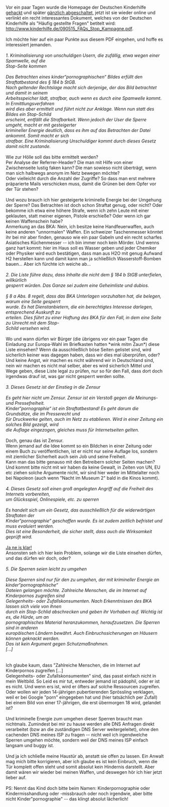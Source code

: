 <html><body><p>Vor ein paar Tagen wurde die Homepage der Deutschen Kinderhilfe <a href="http://geekosphere.org/1051/deutsche-kinderhilfe-andert-politische-richtung/">gehackt</a> und später <a href="http://www.die-welt.net/index.php/blog/256/Deutsche_Kinderhilfe_kippt_um">gänzlich abgeschaltet</a>, jetzt ist sie wieder online und verlinkt ein recht interessantes Dokument, welches von der Deutschen Kinderhilfe als "Häufig gestellte Fragen" betitelt wird: <a href="http://www.kinderhilfe.de/090515_FAQs_Stop_Kampagne.pdf">http://www.kinderhilfe.de/090515_FAQs_Stop_Kampagne.pdf</a>.<br>
<br>
Ich möchte hier auf ein paar Punkte aus diesem PDF eingehen, und hoffe es interessiert jemanden.<br>
<br>
<i>1. Kriminalisierung von unschuldigen Usern, die zufällig, etwa wegen einer Spamwelle, auf die<br>
Stop-Seite kommen<br>
<br>
Das Betrachten eines kinder“pornographischen“ Bildes erfüllt den Straftatbestand des § 184 b StGB.<br>
Nach geltender Rechtslage macht sich derjenige, der das Bild betrachtet und damit in seinem<br>
Arbeitsspeicher lädt, strafbar, auch wenn es durch eine Spamwelle kommt. In Ermittlungsverfahren<br>
wird dies aber ermittelt und führt nicht zur Anklage. Wenn nun statt des Bildes ein Stop-Schild<br>
erscheint, entfällt die Strafbarkeit. Wenn jedoch der User die Sperre umgeht, macht er mit gesteigerter<br>
krimineller Energie deutlich, dass es ihm auf das Betrachten der Datei ankommt. Somit macht er sich<br>
strafbar. Eine Kriminalisierung Unschuldiger kommt durch dieses Gesetz damit nicht zustande.</i><br>
<br>
Wie zur Hölle soll das bitte ermittelt werden?<br>
Per Analyse der Referrer-Header? Die man mit Hilfe von einer Zwischenseite lustig faken kann? Die man sowieso nicht überträgt, wenn man sich halbwegs anonym im Netz bewegen möchte?<br>
Oder vielleicht durch die Anzahl der Zugriffe? So dass man erst mehrere präparierte Mails verschicken muss, damit die Grünen bei dem Opfer vor der Tür stehen?<br>
<br>
Und wozu brauch ich hier gesteigerte kriminelle Energie bei der Umgehung der Sperre? Das Betrachten ist doch schon Straftat genug, oder nicht? Oder bekomme ich etwa eine höhere Strafe, wenn ich zehn Leute mit einer geklauten, statt meiner eigenen, Pistole erschieße? Oder wenn ich gar keinen Waffenschein habe?<br>
Anmerkung an das BKA: Nein, ich besitze keine Handfeuerwaffen, auch keine anderen "unnormalen" Waffen. Ein schweizer Taschenmesser könntet ihr bei mir aber finden, genauso wie ein paar Gabeln und ein recht scharfes Asiatisches Küchenmesser -- ich bin immer noch kein Mörder. Und wenns ganz hart kommt: hier im Haus soll es Wasser geben und jeder Chemiker oder Physiker wird euch bestätigen, dass man aus H2O mit genug Aufwand H2 herstellen kann und damit kann man ja schließlich Wasserstoff-Bomben bauen... Aber ich fürchte ich weiche ab...<br>
<br>
<i>2. Die Liste führe dazu, dass Inhalte die nicht dem § 184 b StGB unterfielen, willkürlich<br>
gesperrt würden. Das Ganze sei zudem eine Geheimliste und dubios.<br>
<br>
§ 8 a Abs. 8 regelt, dass das BKA Unterlagen vorzuhalten hat, die belegen, warum eine Seite gesperrt<br>
wurde. Es hat Dienstanbietern, die ein berechtigtes Interesse darlegen, entsprechend Auskunft zu<br>
erteilen. Dies führt zu einer Haftung des BKA für den Fall, in dem eine Seite zu Unrecht mit dem Stop-<br>
Schild versehen wird.</i><br>
<br>
Wo und wann dürfen wir Bürger (die übrigens vor ein paar Tagen die Einladung zur Europa-Wahl im Briefkasten hatten *wink mitm Zaun*) diese Liste einsehen? Wenn da ausschließlich böse Seiten gelistet sind, wird sicherlich keiner was dagegen haben, dass wir dies mal überprüfen, oder? Und keine Angst, wir machen es nicht während wir in Deutschland sind, nein wir machen es nicht mal selber, aber es wird sicherlich Mittel und Wege geben, diese Liste legal zu prüfen, nur so für den Fall, dass dort doch irgendwas drauf ist, was gar nicht gesperrt werden sollte.<br>
<br>
<i>3. Dieses Gesetz ist der Einstieg in die Zensur<br>
<br>
Es geht hier nicht um Zensur. Zensur ist ein Verstoß gegen die Meinungs- und Pressefreiheit.<br>
Kinder“pornographie“ ist ein Straftatbestand! Es geht darum die Grundsätze, die im Presserecht und<br>
für Druckwerke gelten, auch im Netz zu etablieren. Wird in einer Zeitung ein solches Bild gezeigt, wird<br>
die Auflage eingezogen, gleiches muss für Internetseiten gelten.</i><br>
<br>
Doch, genau das ist Zensur.<br>
Wenn jemand auf die Idee kommt so ein Bildchen in einer Zeitung oder einem Buch zu veröffentlichen, ist er nicht nur seine Auflage los, sondern mit ziemlicher Sicherheit auch sein Job und seine Freiheit.<br>
Kann man das bitte genauso mit den Betreibern solcher Seiten machen? Und kommt bitte nicht mit wir haben da keine Gewalt, in Zeiten von UN, EU etc ziehen solche Argumente nicht, wir sind hier weder im Mittelalter noch bei Napoleon (auch wenn "Nacht im Museum 2" bald in die Kinos kommt).<br>
<br>
<i>4. Dieses Gesetz soll einen groß angelegten Angriff auf die Freiheit des Internets vorbereiten,<br>
um Glücksspiel, Onlinespiele, etc. zu sperren<br>
<br>
Es handelt sich um ein Gesetz, das ausschließlich für die widerwärtigen Straftaten der<br>
Kinder“pornographie“ geschaffen wurde. Es ist zudem zeitlich befristet und muss evaluiert werden.<br>
Dies ist eine Besonderheit, die sicher stellt, dass auch die Wirksamkeit geprüft wird.</i><br>
<br>
<a href="http://blog.fefe.de/?ts=b4f30f3c">Ja ne is klar!</a><br>
Ansonsten seh ich hier kein Problem, solange wir die Liste einsehen dürfen, und das dürfen wir doch, oder?<br>
<br>
<i>5. Die Sperren seien leicht zu umgehen<br>
<br>
Diese Sperren sind nur für den zu umgehen, der mit krimineller Energie an kinder“pornographische“<br>
Dateien gelangen möchte. Zahlreiche Menschen, die im Internet auf Kinderpornos zugreifen sind<br>
Gelegenheits- oder Zufallskonsumenten. Nach Erkenntnissen des BKA lassen sich viele von ihnen<br>
durch ein Stop-Schlid abschrecken und geben ihr Vorhaben auf. Wichtig ist es, die Hürde, um an<br>
pornographisches Material heranzukommen, heraufzusetzen. Die Sperren sind in anderen<br>
europäischen Ländern bewährt. Auch Einbruchssicherungen an Häusern können geknackt werden.<br>
Das ist kein Argument gegen Schutzmaßnahmen.<br>
[...]<br>
</i><br>
<br>
Ich glaube kaum, dass "Zahlreiche Menschen, die im Internet auf Kinderpornos zugreifen [...]<br>
Gelegenheits- oder Zufallskonsumenten" sind, das passt einfach nicht in mein Weltbild. So Leid es mir tut, entweder jemand ist pädophil, oder er ist es nicht. Und wenn ers ist, wird er öfters auf solche Ressourcen zugreifen. Oder wollen wir jeden 14-jährigen pubertierenden Sprössling verklagen, weil er bei Google "porn" eingegeben hat und (hier tatsächlich per Zufall) bei einem Bild von einer 17-jährigen, die erst übermorgen 18 wird, gelandet ist?<br>
<br>
Und kriminelle Energie zum umgehen dieser Sperren braucht man nichtmals. Zumindest bei mir zu hause werden alle DNS Anfragen direkt verarbeitet (bzw an die zuständigen DNS Server weitergeleitet), ohne den cachenden DNS meines ISP zu fragen -- nicht weil ich irgendwelche Sperren umgehen möchte, sondern weil der DNS meines ISP einfach langsam und buggy ist.<br>
<br>
Und ja ich schließe meine Haustür ab, anstatt sie offen zu lassen. Ein Anwalt mag mich bitte korrigieren, aber ich glaube es ist kein Einbruch, wenn die Tür komplett offen steht und somit absolut kein Hindernis darstellt. Aber damit wären wir wieder bei meinen Waffen, und deswegen hör ich hier jetzt lieber auf.<br>
<br>
PS: Nennt das Kind doch bitte beim Namen: Kinderpornographie oder Kindermisshandlung oder -missbrauch oder noch irgendwie, aber bitte nicht Kinder"pornographie" -- das klingt absolut lächerlich!</p></body></html>